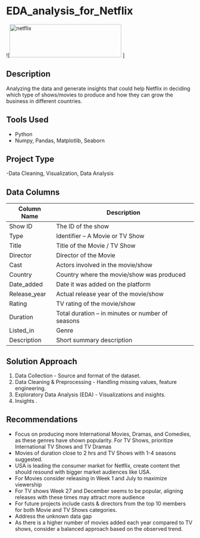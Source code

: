 # EDA_analysis_for_Netflix
![<img width="300" height="89" alt="netflix" src="https://github.com/user-attachments/assets/b56879aa-83a7-4c2a-8784-6c3b72089152" />
]
## Description
Analyzing the data and generate insights that could help Netflix in deciding which type of shows/movies to produce and how they can grow the business in different countries. 

## Tools Used
- Python
- Numpy, Pandas, Matplotlib, Seaborn

## Project Type
-Data Cleaning, Visualization, Data Analysis

## Data Columns

| Column Name | Description |
|-------------|-------------|
| Show ID     | The ID of the show |
| Type        | Identifier – A Movie or TV Show |
| Title       | Title of the Movie / TV Show |
| Director    | Director of the Movie |
| Cast        | Actors involved in the movie/show |
| Country     | Country where the movie/show was produced |
| Date_added  | Date it was added on the platform |
| Release_year| Actual release year of the movie/show |
| Rating      | TV rating of the movie/show |
| Duration    | Total duration – in minutes or number of seasons |
| Listed_in   | Genre |
| Description | Short summary description |

## Solution Approach
1. Data Collection - Source and format of the dataset.
2. Data Cleaning & Preprocessing - Handling missing values, feature engineering.
3. Exploratory Data Analysis (EDA) - Visualizations and insights.
4. Insights .

## Recommendations
- Focus on producing more International Movies, Dramas, and Comedies, as these genres have shown popularity. For TV Shows, prioritize International TV Shows and TV Dramas
- Movies of duration close to 2 hrs and TV Shows with 1-4 seasons suggested.
- USA is leading the consumer market for Netflix, create content thet should resound with bigger market audiences like USA.
- For Movies consider releasing in Week 1 and July to maximize viewership
- For TV shows Week 27 and December seems to be popular, aligning releases with these times may attract more audience
- For future projects include casts & directors from the top 10 members for both Movie and TV Shows categories.
- Address the unknown data gap
- As there is a higher number of movies added each year compared to TV shows, consider a balanced approach based on the observed trend.
